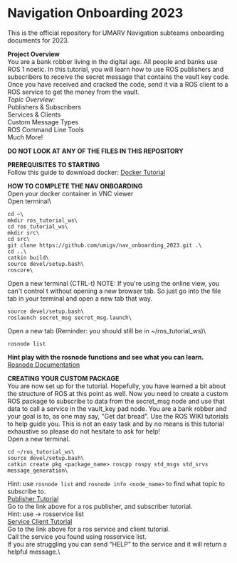 # Navigation Onboarding 2023

This is the official repository for UMARV Navigation subteams onboarding documents for 2023.

**Project Overview**\
You are a bank robber living in the digital age. All people and banks use ROS 1 noetic. In this tutorial, you will learn how to use ROS publishers and subscribers to receive the secret message that contains the vault key code. Once you have received and cracked the code, send it via a ROS client to a ROS service to get the money from the vault.\
_Topic Overview:_\
Publishers & Subscribers\
Services & Clients\
Custom Message Types\
ROS Command Line Tools\
Much More!


**DO NOT LOOK AT ANY OF THE FILES IN THIS REPOSITORY**

**PREREQUISITES TO STARTING**\
Follow this guide to download
docker:
[Docker Tutorial](https://docs.google.com/document/d/1BoBzBi_zj4UksIr_JSo8NRH-JYdkBk_sFzb5_qUIuQs/edit?usp=drive_link)

**HOW TO COMPLETE THE NAV ONBOARDING** \
Open your docker container in VNC viewer \
Open terminal\

```shell
cd ~\
mkdir ros_tutorial_ws\
cd ros_tutorial_ws\
mkdir src\
cd src\
git clone https://github.com/umigv/nav_onboarding_2023.git .\
cd ..\
catkin build\
source devel/setup.bash\
roscore\
```

Open a new terminal (CTRL-t) NOTE: If you're using the online view, you can't control t without opening a new browser
tab. So just go into the file tab in your terminal and open a new tab that way.

```shell
source devel/setup.bash\
roslaunch secret_msg secret_msg.launch\
```

Open a new tab (Reminder: you should still be in ~/ros_tutorial_ws)\

```shell
rosnode list
```

**Hint play with the rosnode functions and see what you can learn.**\
[Rosnode Documentation](http://wiki.ros.org/rosnode)

**CREATING YOUR CUSTOM PACKAGE**\
You are now set up for the tutorial. Hopefully, you have learned a bit about the structure of ROS at this point as well.
Now you need to create a custom ROS package to subscribe to data from the secret_msg node and use that data to call a
service in the vault_key pad node. You are a bank robber and your goal is to, as one may say, "Get dat bread". Use the
ROS WIKI tutorials to help guide you. This is not an easy task and by no means is this tutorial exhaustive so please do
not hesitate to ask for help!\
Open a new terminal.

```commandline
cd ~/ros_tutorial_ws\
source devel/setup.bash\
catkin create pkg <package_name> roscpp rospy std_msgs std_srvs message_generation\
```

Hint: use `rosnode list` and `rosnode info <node_name>` to find what topic to subscribe to.\
[Publisher Tutorial](http://wiki.ros.org/ROS/Tutorials/WritingPublisherSubscriber%28c%2B%2B%29)\
Go to the link above for a ros publisher, and subscriber tutorial.\
Hint: use -> rosservice list\
[Service Client Tutorial](http://wiki.ros.org/ROS/Tutorials/WritingServiceClient%28c%2B%2B%29) \
Go to the link above for a ros service and client tutorial. \
Call the service you found using rosservice list.\
If you are struggling you can send “HELP” to the service and it will return a helpful message.\
